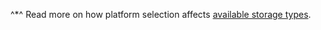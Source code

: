 ^*^ Read more on how platform selection affects [available storage types](../../../managed-redis/concepts/storage.md).
